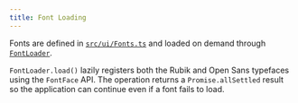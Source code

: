 ```yaml
---
title: Font Loading
---
```


Fonts are defined in [`src/ui/Fonts.ts`](../../../../../app/studio/src/ui/Fonts.ts)
and loaded on demand through [`FontLoader`](../../../../../app/studio/src/ui/FontLoader.ts).

`FontLoader.load()` lazily registers both the Rubik and Open Sans typefaces
using the `FontFace` API. The operation returns a `Promise.allSettled` result so
the application can continue even if a font fails to load.

